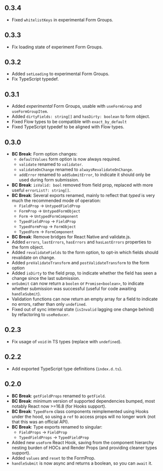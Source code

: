 ## 0.3.4

- Fixed `whitelistKeys` in experimental Form Groups.

## 0.3.3

- Fix loading state of experiment Form Groups.

## 0.3.2

- Added `setLoading` to experimental Form Groups.
- Fix TypeScript typedef.

## 0.3.1

- Added _experimental_ Form Groups, usable with `useFormGroup` and `useFormGroupItem`.
- Added `dirtyFields: string[]` and `hasDirty: boolean` to form object.
- Fixed Flow types to be compatible with `exact_by_default`
- Fixed TypeScript typedef to be aligned with Flow types.

## 0.3.0

- **BC Break**: Form option changes:
  - `defaultValues` form option is now always required.
  - `validate` renamed to `validator`.
  - `validateOnChange` renamed to `alwaysRevalidateOnChange`.
  - `addError` renamed to `addSubmitError`, to indicate it should only be used during form submission.
- **BC Break**: `isValid: bool` removed from field prop, replaced with more useful `errorList?: string[]`.
- **BC Break**: Several exports renamed, mainly to reflect that _typed_ is very much the recommended mode of operation:
  - `FieldProp` -> `UntypedFieldProp`
  - `FormProp` -> `UntypedFormObject`
  - `Form` -> `UntypedFormComponent`
  - `TypedFieldProp` -> `FieldProp`
  - `TypedFormProp` -> `FormObject`
  - `TypedForm` -> `FormComponent`
- **BC Break**: Remove bridges for React Native and validate.js.
- Added `errors`, `lastErrors`, `hasErrors` and `hasLastErrors` properties to the form object.
- Added `revalidateFields` to the form option, to opt-in which fields should revalidate on change.
- Added `preValidateTransform` and `postValidateTransform` to the form option
- Added `isDirty` to the field prop, to indicate whether the field has seen a change since the last submission.
- `onSubmit` can now return a `boolen` or `Promise<boolean>`, to indicate whether submission was successful (useful for code awaiting `handleSubmit`).
- Validation functions can now return an empty array for a field to indicate no errors, rather than only `undefined`.
- Fixed out of sync internal state (`isInvalid` lagging one change behind) by refactoring to `useReducer`.

## 0.2.3

- Fix usage of `void` in TS types (replace with `undefined`).

## 0.2.2

- Add exported TypeScript type definitions (`index.d.ts`).

## 0.2.0

- **BC Break**: `getFieldProps` renamed to `getField`.
- **BC Break**: minimum version of supported dependencies bumped, most notably React now >=16.8 (for Hooks support).
- **BC Break**: `TypedForm` class components reimplemented using Hooks under the hood, so using a `ref` to access props will no longer work (not that this was an official API).
- **BC Break**: Type exports renamed to singular:
  - `FieldProps` -> `FieldProp`
  - `TypedFieldProps` -> `TypedFieldProp`
- Added new `useForm` React Hook, saving from the component hierarchy nesting burden of HOCs and Render Props (and providing cleaner types support).
- Added `values` and `reset` to the FormProp.
- `handleSubmit` is now async and returns a boolean, so you can `await` it.
